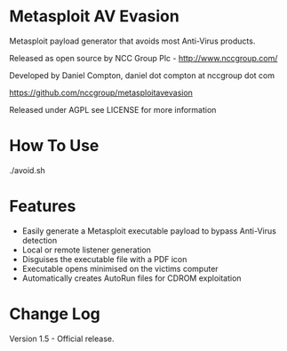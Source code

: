 Metasploit AV Evasion
=======================

Metasploit payload generator that avoids most Anti-Virus products.

Released as open source by NCC Group Plc - http://www.nccgroup.com/

Developed by Daniel Compton, daniel dot compton at nccgroup dot com

https://github.com/nccgroup/metasploitavevasion

Released under AGPL see LICENSE for more information

How To Use	
=======================
./avoid.sh


Features	
=======================

* Easily generate a Metasploit executable payload to bypass Anti-Virus detection
* Local or remote listener generation
* Disguises the executable file with a PDF icon
* Executable opens minimised on the victims computer
* Automatically creates AutoRun files for CDROM exploitation


Change Log
=======================

Version 1.5 - Official release.
